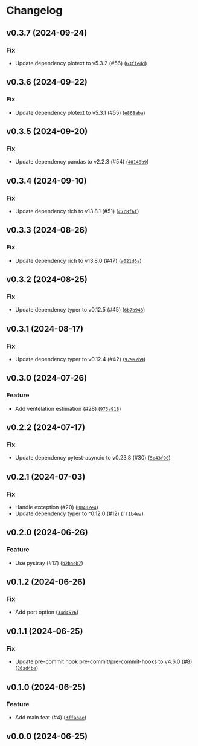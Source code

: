 # Changelog

## v0.3.7 (2024-09-24)

### Fix

- Update dependency plotext to v5.3.2 (#56) ([`63ffedd`](https://github.com/34j/ud-co2s/commit/63ffedd35202ba9e2ec90042e67817a601d703a1))

## v0.3.6 (2024-09-22)

### Fix

- Update dependency plotext to v5.3.1 (#55) ([`e868aba`](https://github.com/34j/ud-co2s/commit/e868aba1e3314531d56f6b4b9f71fa4934c8d95f))

## v0.3.5 (2024-09-20)

### Fix

- Update dependency pandas to v2.2.3 (#54) ([`40148b9`](https://github.com/34j/ud-co2s/commit/40148b947b5d2dc88b41a90678bfb0d369cbcc14))

## v0.3.4 (2024-09-10)

### Fix

- Update dependency rich to v13.8.1 (#51) ([`c7c8f6f`](https://github.com/34j/ud-co2s/commit/c7c8f6f439e0e4469b7593711efc023475c9ad11))

## v0.3.3 (2024-08-26)

### Fix

- Update dependency rich to v13.8.0 (#47) ([`a021d6a`](https://github.com/34j/ud-co2s/commit/a021d6afb011744db4536ef0dad70001f541dc72))

## v0.3.2 (2024-08-25)

### Fix

- Update dependency typer to v0.12.5 (#45) ([`6b7b943`](https://github.com/34j/ud-co2s/commit/6b7b9430ec93580be3053a894ea44f9fcc49ea2e))

## v0.3.1 (2024-08-17)

### Fix

- Update dependency typer to v0.12.4 (#42) ([`97992b9`](https://github.com/34j/ud-co2s/commit/97992b9ea5c17420d5c4ddc93f23a1cddc984859))

## v0.3.0 (2024-07-26)

### Feature

- Add ventelation estimation (#28) ([`973a918`](https://github.com/34j/ud-co2s/commit/973a9187d0aca3dc4391569616222dc40dbc410b))

## v0.2.2 (2024-07-17)

### Fix

- Update dependency pytest-asyncio to v0.23.8 (#30) ([`5e43f90`](https://github.com/34j/ud-co2s/commit/5e43f909e6d6dc793246ddf53ea55bd95f6f8e52))

## v0.2.1 (2024-07-03)

### Fix

- Handle exception (#20) ([`00402e4`](https://github.com/34j/ud-co2s/commit/00402e48693a7fe2bbfcc1f31b2c87c9306bf48a))
- Update dependency typer to ^0.12.0 (#12) ([`ff1b4ea`](https://github.com/34j/ud-co2s/commit/ff1b4eabab15f3e7ce88c9d5c03fbc1b67539149))

## v0.2.0 (2024-06-26)

### Feature

- Use pystray (#17) ([`b2baeb7`](https://github.com/34j/ud-co2s/commit/b2baeb755354980396793fb1e0e331acc5452e40))

## v0.1.2 (2024-06-26)

### Fix

- Add port option ([`34d4576`](https://github.com/34j/ud-co2s/commit/34d45769bc571d6215d693cc248282d7482bdac1))

## v0.1.1 (2024-06-25)

### Fix

- Update pre-commit hook pre-commit/pre-commit-hooks to v4.6.0 (#8) ([`26ad4be`](https://github.com/34j/ud-co2s/commit/26ad4be974460a499d9a891dbd37a6dd099c1508))

## v0.1.0 (2024-06-25)

### Feature

- Add main feat (#4) ([`3ffabae`](https://github.com/34j/ud-co2s/commit/3ffabae683cab891bdf537fc74d63f5385c1c1bd))

## v0.0.0 (2024-06-25)
